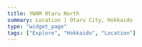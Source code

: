 ```yaml
---
title: YWAM Otaru North
summary: Location | Otaru City, Hokkaido
type: "widget_page"
tags: ["Explore", "Hokkaido", "Location"]
---
```

